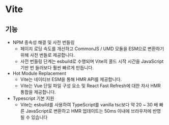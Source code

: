 # Vite

## 기능
- NPM 종속성 해결 및 사전 번들링
  - 페이지 로딩 속도를 개선하고 CommonJS / UMD 모듈을 ESM으로 변환하기 위해 사전 번들로 제공합니다. 
  - 사전 번들링 단계는 esbuild로 수행되며 Vite의 콜드 시작 시간을 JavaScript 기반 번 들러보다 훨씬 빠르게 만듭니다.
- Hot Module Replacement
  - Vite는 네이티브 ESM을 통해 HMR API를 제공합니다. 
  - Vite는 Vue 단일 파일 구성 요소 및 React Fast Refresh에 대한 자사 HMR 통합을 제공합니다.
- Typescript 기본 지원
  - Vite는 esbuild를 사용하여 TypeScript를 vanilla tsc보다 약 20 ~ 30 배 빠른 JavaScript로 변환하고 HMR 업데이트는 50ms 이내에 브라우저에 반영 될 수 있습니다
